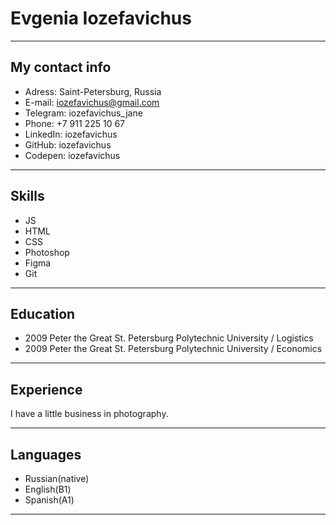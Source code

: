 # Evgenia Iozefavichus
----------------------------------

## My contact info

* Adress: Saint-Petersburg, Russia
* E-mail: iozefavichus@gmail.com
* Telegram: iozefavichus_jane
* Phone: +7 911 225 10 67
* LinkedIn: iozefavichus
* GitHub: iozefavichus
* Codepen: iozefavichus

----------------------------------

## Skills

* JS
* HTML
* CSS
* Photoshop
* Figma
* Git

--------------------------------------

## Education

* 2009 Peter the Great St. Petersburg Polytechnic University / Logistics
* 2009 Peter the Great St. Petersburg Polytechnic University / Economics

--------------------------------------

## Experience

I have a little business in photography.

------------------------------------

## Languages

* Russian(native)
* English(B1)
* Spanish(A1)

-----------------------------------
